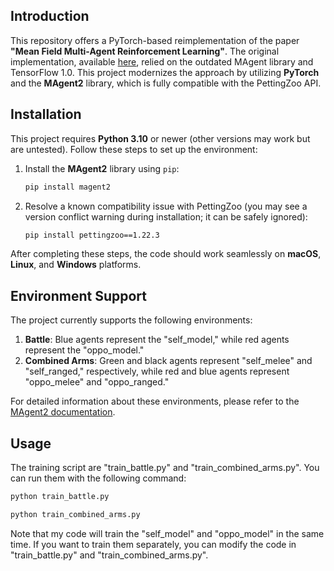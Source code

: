 ## Introduction

This repository offers a PyTorch-based reimplementation of the paper **"Mean Field Multi-Agent Reinforcement Learning"**. The original implementation, available [here](https://github.com/mlii/mfrl), relied on the outdated MAgent library and TensorFlow 1.0. This project modernizes the approach by utilizing **PyTorch** and the **MAgent2** library, which is fully compatible with the PettingZoo API.

## Installation

This project requires **Python 3.10** or newer (other versions may work but are untested). Follow these steps to set up the environment:

1. Install the **MAgent2** library using `pip`:
    ```bash
    pip install magent2
    ```

2. Resolve a known compatibility issue with PettingZoo (you may see a version conflict warning during installation; it can be safely ignored):
    ```bash
    pip install pettingzoo==1.22.3
    ```

After completing these steps, the code should work seamlessly on **macOS**, **Linux**, and **Windows** platforms.

## Environment Support

The project currently supports the following environments:

1. **Battle**: Blue agents represent the "self_model," while red agents represent the "oppo_model."
2. **Combined Arms**: Green and black agents represent "self_melee" and "self_ranged," respectively, while red and blue agents represent "oppo_melee" and "oppo_ranged."

For detailed information about these environments, please refer to the [MAgent2 documentation](https://magent2.farama.org).

## Usage
The training script are "train_battle.py" and "train_combined_arms.py". You can run them with the following command:
```bash
python train_battle.py
```
```bash
python train_combined_arms.py
```
Note that my code will train the "self_model" and "oppo_model" in the same time. If you want to train them separately, you can modify the code in "train_battle.py" and "train_combined_arms.py".